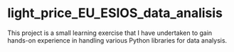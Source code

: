 # light_price_EU_ESIOS_data_analisis
This project is a small learning exercise that I have undertaken to gain hands-on experience in handling various Python libraries for data analysis. 
